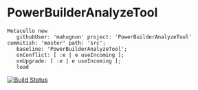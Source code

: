 # PowerBuilderAnalyzeTool
```Smalltalk
Metacello new
   githubUser: 'mahugnon' project: 'PowerBuilderAnalyzeTool' commitish: 'master' path: 'src';
   baseline: 'PowerBuilderAnalyzeTool';
   onConflict: [ :e | e useIncoming ];
   onUpgrade: [ :e | e useIncoming ];       
   load   
```
[![Build Status](https://travis-ci.org/mahugnon/PowerBuilderAnalyzeTool.svg?branch=master)](https://travis-ci.org/mahugnon/PowerBuilderAnalyzeTool)
